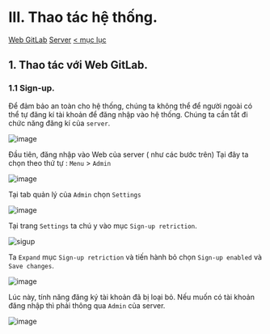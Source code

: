   # III. Thao tác hệ thống. 
   [Web GitLab](#web)
   [Server](https://github.com/TNtruong99/GitLab/blob/main/docs/ttht_sv.md) 
   [< mục lục](https://github.com/TNtruong99/GitLab/blob/main/GitLab.md)
  ## <a name=web></a> 1. Thao tác với Web GitLab.
  ### 1.1 Sign-up.
  Để đảm bảo an toàn cho hệ thống, chúng ta không thể để người ngoài có thể tự đăng kí tài khoản để đăng nhập vào hệ thống.
  Chúng ta cần tắt đi chức năng đăng kí của `server`.
  
  ![image](https://user-images.githubusercontent.com/80932769/136938005-70980e9e-73fb-4081-9d7c-474cb7ca3332.png)
  
  Đầu tiên, đăng nhập vào Web của server ( như các bước trên)
  Tại đây ta chọn theo thứ tự : `Menu` > `Admin`
  
  ![image](https://user-images.githubusercontent.com/80932769/136938343-0e5532d8-ecb2-4459-a932-c64d62bc7a24.png)
  
  Tại tab quản lý của `Admin` chọn `Settings`
  
  ![image](https://user-images.githubusercontent.com/80932769/136938533-8b304311-6a2b-474f-a6b0-7277ba357cfc.png)
  
  Tại trang `Settings` ta chú y vào mục `Sign-up retriction`.
  
  ![sigup](https://user-images.githubusercontent.com/80932769/136938753-5da9b38a-3d80-4a2e-b1aa-65d830478438.png)
  
  
  Ta `Expand` mục `Sign-up retriction` và tiến hành bỏ chọn `Sign-up enabled` và `Save changes`.
  
  ![image](https://user-images.githubusercontent.com/80932769/136939019-508f8a57-47d6-4383-9f86-16fa80825b8e.png)
  
  Lúc này, tính năng đăng ký tài khoản đã bị loại bỏ. Nếu muốn có tài khoản đăng nhập thì phải thông qua `Admin` của server.
  
  ![image](https://user-images.githubusercontent.com/80932769/136939499-7e2a7f63-fbe1-48ee-afa9-2d1fc6fff31c.png)
  
  
